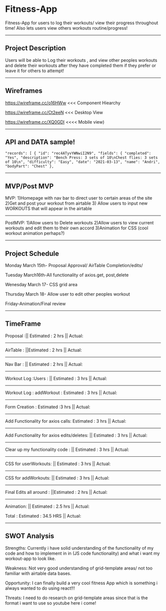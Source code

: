 # Fitness-App
Fitness-App for users to log their workouts/ view their progress throughout time! Also lets users view others workouts routine/progress!
_________________________________________________________________________________________________________________________________________________________________

## Project Description
Users will be able to Log their workouts , and view other peoples workouts and delete their workouts after they have completed them if they prefer or leave
it for others to attempt! 
_________________________________________________________________________________________________________________________________________________________________

## Wireframes
https://wireframe.cc/o16HWw <<< Component Hiearchy

https://wireframe.cc/Ct2eeN <<< Desktop View

https://wireframe.cc/XQ0GDl <<<< Mobile view)





_________________________________________________________________________________________________________________________________________________________________

## API and DATA sample!
``"records": [
        {
            "id": "rec4ATyvYWNwiI2N9",
            "fields": {
                "completed": "Yes",
                "description": "Bench Press: 3 sets of 10\nChest flies: 3 sets of 10\n",
                "difficulty": "Easy",
                "date": "2021-03-13",
                "name": "Andri",
                "bodyPart": "Chest"
            },
``
_________________________________________________________________________________________________________________________________________________________________

## MVP/Post MVP

MVP:
1)Homepage with  nav bar to direct user to certain areas of the site
2)Get and post your workout from airtable
3) Allow users to input new WORKOUTS that will appear in the airtable



_____________________________________________________________________

PostMVP:
1)Allow users to Delete workouts
2)Allow users to view current workouts and edit them to their own accord
3)Animation for CSS (cool workout animation perhaps?) 
_________________________________________________________________________________________________________________________________________________________________

## Project Schedule

Monday March 15th- Proposal Approval/ AirTable Completion/edits/

Tuesday March16th-All functionality of axios.get, post,delete

Wenesday March 17- CSS grid area

Thursday March 18- Allow user to edit other peoples workout

Friday-Animation/Final review

_________________________________________________________________________________________________________________________________________________________________


## TimeFrame



              
Proposal :||  Estimated :  2 hrs  ||  Actual:  
_____________________________________________________

AirTable :  ||Estimated : 2 hrs   ||  Actual:  
_____________________________________________________

Nav Bar :    || Estimated :  2 hrs  ||  Actual:  
_____________________________________________________

Workout Log :Users :  || Estimated :  3 hrs  ||  Actual:  
_____________________________________________________

Workout Log : addWorkout : Estimated :  3 hrs  ||  Actual:  
_____________________________________________________

Form Creation :  Estimated :3 hrs  ||  Actual:  
______________________________________________________________

Add Functionality for axios calls: Estimated :  3 hrs  ||  Actual:  
___________________________________________________________________

Add Functionality for axios edits/deletes: || Estimated : 3 hrs   ||  Actual:  
_____________________________________________________________________________

 Clear up my functionality code : || Estimated :  3 hrs  ||  Actual:  
 ________________________________________________________________________________________
 
 CSS for userWorkouts: || Estimated :  3 hrs ||  Actual: 
 ________________________________________________________________________________________
 
 CSS for addWorkouts: || Estimated :  3 hrs  ||  Actual:  
 _________________________________________________________
 
 Final Edits all around : ||Estimated :  2 hrs  ||  Actual:  
 _____________________________________________________
 
 Animation: || Estimated :  2.5 hrs  ||  Actual:  
 
 
 
Total :       Estimated : 34.5 HRS    ||  Actual:  
__________________________________________________________________________________________________________________________________________________________________


## SWOT Analysis 


Strengths: 
Currently i have solid understanding of the functionality of my code and how to implement in in (JS code functionality) and what i want my workout-app to look like.

Weakness: 
Not very good understanding of grid-template areas/ not too familiar with airtable data bases.


Opportunity:
I can finally build a very cool fitness App which is something i always wanted to do using react!!!

Threats:
I need to do research on grid-template areas since that is the format i want to use so youtube here i come! 





